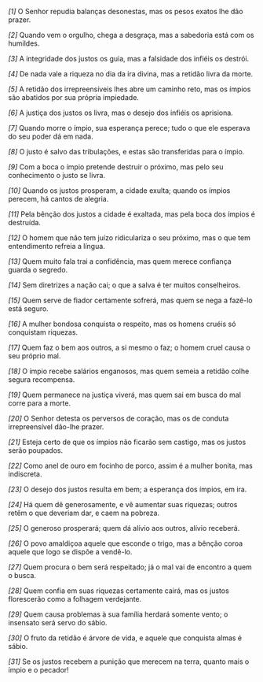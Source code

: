 *[1]* O Senhor repudia balanças desonestas, mas os pesos exatos lhe dão prazer.

*[2]* Quando vem o orgulho, chega a desgraça, mas a sabedoria está com os humildes.

*[3]* A integridade dos justos os guia, mas a falsidade dos infiéis os destrói.

*[4]* De nada vale a riqueza no dia da ira divina, mas a retidão livra da morte.

*[5]* A retidão dos irrepreensíveis lhes abre um caminho reto, mas os ímpios são abatidos por sua própria impiedade.

*[6]* A justiça dos justos os livra, mas o desejo dos infiéis os aprisiona.

*[7]* Quando morre o ímpio, sua esperança perece; tudo o que ele esperava do seu poder dá em nada.

*[8]* O justo é salvo das tribulações, e estas são transferidas para o ímpio.

*[9]* Com a boca o ímpio pretende destruir o próximo, mas pelo seu conhecimento o justo se livra.

*[10]* Quando os justos prosperam, a cidade exulta; quando os ímpios perecem, há cantos de alegria.

*[11]* Pela bênção dos justos a cidade é exaltada, mas pela boca dos ímpios é destruída.

*[12]* O homem que não tem juízo ridiculariza o seu próximo, mas o que tem entendimento refreia a língua.

*[13]* Quem muito fala trai a confidência, mas quem merece confiança guarda o segredo.

*[14]* Sem diretrizes a nação cai; o que a salva é ter muitos conselheiros.

*[15]* Quem serve de fiador certamente sofrerá, mas quem se nega a fazê-lo está seguro.

*[16]* A mulher bondosa conquista o respeito, mas os homens cruéis só conquistam riquezas.

*[17]* Quem faz o bem aos outros, a si mesmo o faz; o homem cruel causa o seu próprio mal.

*[18]* O ímpio recebe salários enganosos, mas quem semeia a retidão colhe segura recompensa.

*[19]* Quem permanece na justiça viverá, mas quem sai em busca do mal corre para a morte.

*[20]* O Senhor detesta os perversos de coração, mas os de conduta irrepreensível dão-lhe prazer.

*[21]* Esteja certo de que os ímpios não ficarão sem castigo, mas os justos serão poupados.

*[22]* Como anel de ouro em focinho de porco, assim é a mulher bonita, mas indiscreta.

*[23]* O desejo dos justos resulta em bem; a esperança dos ímpios, em ira.

*[24]* Há quem dê generosamente, e vê aumentar suas riquezas; outros retêm o que deveriam dar, e caem na pobreza.

*[25]* O generoso prosperará; quem dá alívio aos outros, alívio receberá.

*[26]* O povo amaldiçoa aquele que esconde o trigo, mas a bênção coroa aquele que logo se dispõe a vendê-lo.

*[27]* Quem procura o bem será respeitado; já o mal vai de encontro a quem o busca.

*[28]* Quem confia em suas riquezas certamente cairá, mas os justos florescerão como a folhagem verdejante.

*[29]* Quem causa problemas à sua família herdará somente vento; o insensato será servo do sábio.

*[30]* O fruto da retidão é árvore de vida, e aquele que conquista almas é sábio.

*[31]* Se os justos recebem a punição que merecem na terra, quanto mais o ímpio e o pecador!

